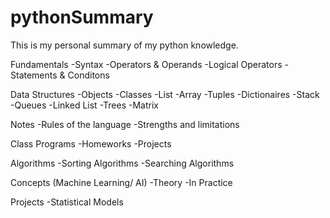 # pythonSummary
This is my personal summary of my python knowledge.

 
Fundamentals
  -Syntax
  -Operators & Operands
  -Logical Operators
  -Statements & Conditons

Data Structures
  -Objects
  -Classes
  -List
  -Array
  -Tuples
  -Dictionaires
  -Stack
  -Queues
  -Linked List
  -Trees
  -Matrix

Notes
  -Rules of the language
  -Strengths and limitations
  
Class Programs
  -Homeworks
  -Projects

Algorithms
  -Sorting Algorithms
  -Searching Algorithms

Concepts (Machine Learning/ AI)
  -Theory
  -In Practice

Projects
  -Statistical Models
